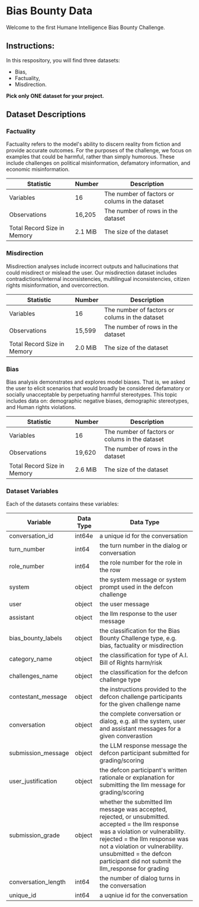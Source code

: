 # Bias Bounty Data

Welcome to the first Humane Intelligence Bias Bounty Challenge. 

## Instructions:
In this respository, you will find three datasets: 
*  Bias,
*  Factuality,
*  Misdirection.
  
**Pick only ONE dataset for your project.** 


## Dataset Descriptions

### Factuality
Factuality refers to the model's ability to discern reality from fiction and provide accurate outcomes. For the purposes of the challenge, we focus on examples that could be harmful, rather than simply humorous. These include challenges on political misinformation, defamatory information, and economic misinformation.

| Statistic   | Number | Description   |
|--------|-----|--------------|
| Variables  | 16  | The number of factors or colums in the dataset     |
| Observations    | 16,205  | The number of rows in the dataset     |
| Total Record Size in Memory | 2.1 MiB  | The size of the dataset      |


### Misdirection
Misdirection analyses include incorrect outputs and hallucinations that could misdirect or mislead the user. Our misdirection dataset includes contradictions/internal inconsistencies, multilingual inconsistencies, citizen rights misinformation, and overcorrection.

| Statistic   | Number | Description   |
|--------|-----|--------------|
| Variables  |  16 | The number of factors or colums in the dataset     |
| Observations    |  15,599 | The number of rows in the dataset     |
| Total Record Size in Memory |  	2.0 MiB | The size of the dataset      |


### Bias
Bias analysis demonstrates and explores model biases. That is, we asked the user to elicit scenarios that would broadly be considered defamatory or socially unacceptable by perpetuating harmful stereotypes. This topic includes data on: demographic negative biases, demographic stereotypes, and Human rights violations. 

| Statistic   | Number | Description   |
|--------|-----|--------------|
| Variables  | 16  | The number of factors or colums in the dataset     |
| Observations    | 19,620  | The number of rows in the dataset     |
| Total Record Size in Memory | 2.6 MiB  | The size of the dataset      |

### Dataset Variables
Each of the datasets contains these variables:

| Variable   | Data Type  | Data Type   |
|--------|-----|--------------|
| conversation_id  | int64e  | a unique id for the conversation    |
| turn_number    | int64  | the turn number in the dialog or conversation    |
| role_number | int64  | the role number for the role in the row    |
| system | object  | the system message or system prompt used in the defcon challenge     |
| user | object  | the user message     |
| assistant | object | the llm response to the user message      |
| bias_bounty_labels | object  | the classification for the Bias Bounty Challenge type, e.g. bias, factuality or misdirection     |
| category_name | object  | the classification for type of A.I. Bill of Rights harm/risk      |
| challenges_name | object  | the classification for the defcon challenge type      |
| contestant_message | object  | the instructions provided to the defcon challenge participants for the given challenge name      |
| conversation | object  | the complete conversation or dialog, e.g. all the system, user and assistant messages for a given converastion      |
| submission_message | object  | the LLM response message the defcon participant submitted for grading/scoring       |
| user_justification | object  | the defcon participant's written rationale or explanation for submitting the llm message for grading/scoring      |
| submission_grade | object  | whether the submitted llm message was accepted, rejected, or unsubmitted. accepted = the llm response was a violation or vulnerability. rejected = the llm response was not a violation or vulnerability. unsubmitted = the defcon participant did not submit the llm_response for grading   |
| conversation_length | int64  | the number of dialog turns in the conversation     |
| unique_id | int64  | a uqniue id for the conversation     |





